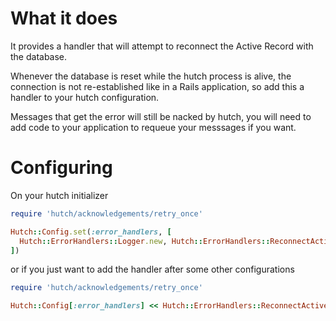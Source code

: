# What it does

It provides a handler that will attempt to reconnect the Active Record with the database.

Whenever the database is reset while the hutch process is alive, the connection is not re-established like in a Rails 
application, so add this a handler to your hutch configuration.

Messages that get the error will still be nacked by hutch, you will need to add code to your application to requeue 
your messsages if you want.

# Configuring

On your hutch initializer

```ruby
require 'hutch/acknowledgements/retry_once'

Hutch::Config.set(:error_handlers, [
  Hutch::ErrorHandlers::Logger.new, Hutch::ErrorHandlers::ReconnectActiveRecord.new
])
```

or if you just want to add the handler after some other configurations

```ruby
require 'hutch/acknowledgements/retry_once'

Hutch::Config[:error_handlers] << Hutch::ErrorHandlers::ReconnectActiveRecord.new
```

